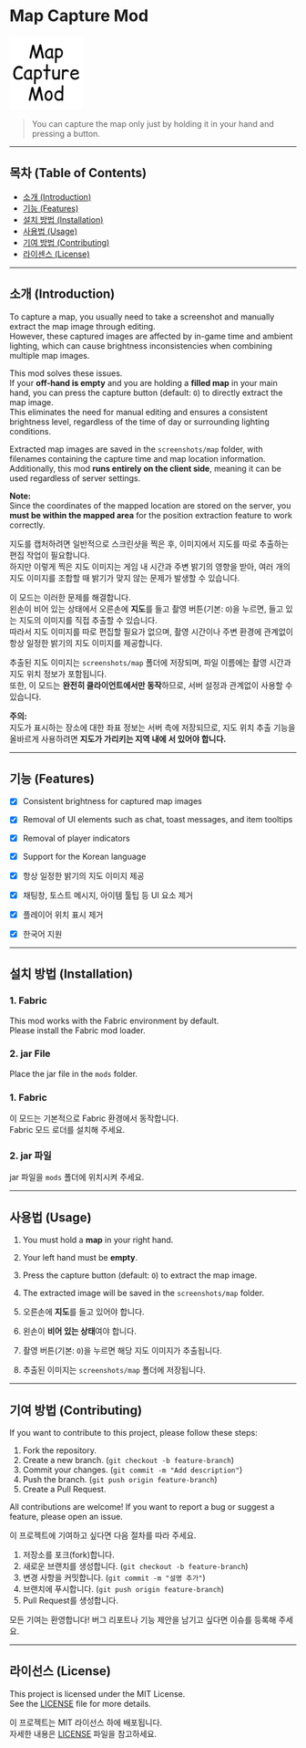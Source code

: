 # Map Capture Mod

![배너 이미지 또는 로고](src/main/resources/assets/map-capture-mod/icon.png)

> You can capture the map only just by holding it in your hand and pressing a button.

---

## 목차 (Table of Contents)
- [소개 (Introduction)](#소개-introduction)
- [기능 (Features)](#기능-features)
- [설치 방법 (Installation)](#설치-방법-installation)
- [사용법 (Usage)](#사용법-usage)
- [기여 방법 (Contributing)](#기여-방법-contributing)
- [라이센스 (License)](#라이센스-license)

---

## 소개 (Introduction)
To capture a map, you usually need to take a screenshot and manually extract the map image through editing.  
However, these captured images are affected by in-game time and ambient lighting, which can cause brightness inconsistencies when combining multiple map images.

This mod solves these issues.  
If your **off-hand is empty** and you are holding a **filled map** in your main hand, you can press the capture button (default: `O`) to directly extract the map image.  
This eliminates the need for manual editing and ensures a consistent brightness level, regardless of the time of day or surrounding lighting conditions.

Extracted map images are saved in the `screenshots/map` folder, with filenames containing the capture time and map location information.  
Additionally, this mod **runs entirely on the client side**, meaning it can be used regardless of server settings.

**Note:**  
Since the coordinates of the mapped location are stored on the server, you **must be within the mapped area** for the position extraction feature to work correctly.

지도를 캡처하려면 일반적으로 스크린샷을 찍은 후, 이미지에서 지도를 따로 추출하는 편집 작업이 필요합니다.  
하지만 이렇게 찍은 지도 이미지는 게임 내 시간과 주변 밝기의 영향을 받아, 여러 개의 지도 이미지를 조합할 때 밝기가 맞지 않는 문제가 발생할 수 있습니다.

이 모드는 이러한 문제를 해결합니다.  
왼손이 비어 있는 상태에서 오른손에 **지도**를 들고 촬영 버튼(기본: `O`)을 누르면, 들고 있는 지도의 이미지를 직접 추출할 수 있습니다.  
따라서 지도 이미지를 따로 편집할 필요가 없으며, 촬영 시간이나 주변 환경에 관계없이 항상 일정한 밝기의 지도 이미지를 제공합니다.

추출된 지도 이미지는 `screenshots/map` 폴더에 저장되며, 파일 이름에는 촬영 시간과 지도 위치 정보가 포함됩니다.  
또한, 이 모드는 **완전히 클라이언트에서만 동작**하므로, 서버 설정과 관계없이 사용할 수 있습니다.

**주의:**  
지도가 표시하는 장소에 대한 좌표 정보는 서버 측에 저장되므로, 지도 위치 추출 기능을 올바르게 사용하려면 **지도가 가리키는 지역 내에 서 있어야 합니다.**

---  

## 기능 (Features)
- [x] Consistent brightness for captured map images
- [x] Removal of UI elements such as chat, toast messages, and item tooltips
- [x] Removal of player indicators
- [x] Support for the Korean language


- [x] 항상 일정한 밝기의 지도 이미지 제공
- [x] 채팅창, 토스트 메시지, 아이템 툴팁 등 UI 요소 제거
- [x] 플레이어 위치 표시 제거
- [x] 한국어 지원

---

## 설치 방법 (Installation)

### 1. Fabric
This mod works with the Fabric environment by default.  
Please install the Fabric mod loader.

### 2. jar File
Place the jar file in the `mods` folder.

### 1. Fabric
이 모드는 기본적으로 Fabric 환경에서 동작합니다.  
Fabric 모드 로더를 설치해 주세요.

### 2. jar 파일
jar 파일을 `mods` 폴더에 위치시켜 주세요.

---

## 사용법 (Usage)

1. You must hold a **map** in your right hand.
2. Your left hand must be **empty**.
3. Press the capture button (default: `O`) to extract the map image.
4. The extracted image will be saved in the `screenshots/map` folder.


1. 오른손에 **지도**를 들고 있어야 합니다.
2. 왼손이 **비어 있는 상태**여야 합니다.
3. 촬영 버튼(기본: `O`)을 누르면 해당 지도 이미지가 추출됩니다.
4. 추출된 이미지는 `screenshots/map` 폴더에 저장됩니다.

---

## 기여 방법 (Contributing)

If you want to contribute to this project, please follow these steps:

1. Fork the repository.
2. Create a new branch. (`git checkout -b feature-branch`)
3. Commit your changes. (`git commit -m "Add description"`)
4. Push the branch. (`git push origin feature-branch`)
5. Create a Pull Request.

All contributions are welcome! If you want to report a bug or suggest a feature, please open an issue.

이 프로젝트에 기여하고 싶다면 다음 절차를 따라 주세요.

1. 저장소를 포크(fork)합니다.
2. 새로운 브랜치를 생성합니다. (`git checkout -b feature-branch`)
3. 변경 사항을 커밋합니다. (`git commit -m "설명 추가"`)
4. 브랜치에 푸시합니다. (`git push origin feature-branch`)
5. Pull Request를 생성합니다.

모든 기여는 환영합니다! 버그 리포트나 기능 제안을 남기고 싶다면 이슈를 등록해 주세요.

---

## 라이선스 (License)

This project is licensed under the MIT License.  
See the [LICENSE](./LICENSE) file for more details.

이 프로젝트는 MIT 라이선스 하에 배포됩니다.  
자세한 내용은 [LICENSE](./LICENSE) 파일을 참고하세요.